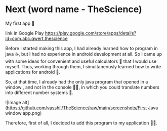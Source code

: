 # Next (word name - TheScience)
My first app 🎉

link in Google Play https://play.google.com/store/apps/details?id=com.abc.qwert.thescience

Before I started making this app, I had already learned how to program in java ☕️, but I had no experience in android development at all. So I came up with some ideas for convenient and useful calculators 🧮 that I would use myself. Thus, working through them, I simultaneously learned how to write applications for android 🧠.

So, at that time, I already had the only java program that opened in a window , and not in the console ✍🏻, in which you could translate numbers into different number systems 🙂. 

![Image alt](https://github.com/vasshil/TheScience/raw/main/screenshots/First Java window app.png)

Therefore, first of all, I decided to add this program to my application 💁‍♂️.
